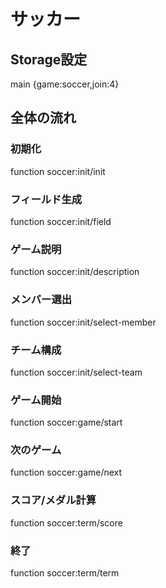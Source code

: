 # サッカー

## Storage設定
main {game:soccer,join:4}

## 全体の流れ
### 初期化
function soccer:init/init
### フィールド生成
function soccer:init/field
### ゲーム説明
function soccer:init/description
### メンバー選出
function soccer:init/select-member
### チーム構成
function soccer:init/select-team
### ゲーム開始
function soccer:game/start
### 次のゲーム
function soccer:game/next
### スコア/メダル計算
function soccer:term/score
### 終了
function soccer:term/term
